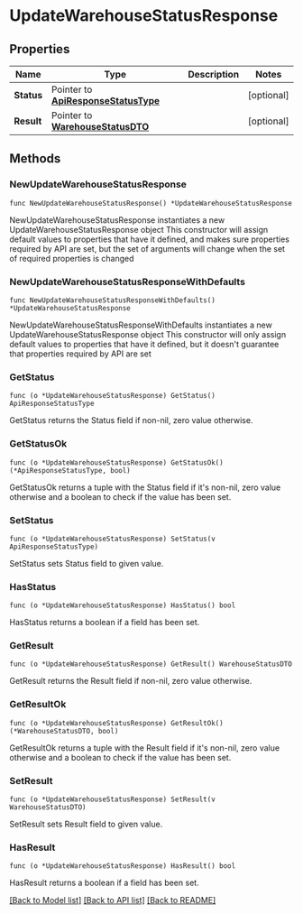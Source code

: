 # UpdateWarehouseStatusResponse

## Properties

Name | Type | Description | Notes
------------ | ------------- | ------------- | -------------
**Status** | Pointer to [**ApiResponseStatusType**](ApiResponseStatusType.md) |  | [optional] 
**Result** | Pointer to [**WarehouseStatusDTO**](WarehouseStatusDTO.md) |  | [optional] 

## Methods

### NewUpdateWarehouseStatusResponse

`func NewUpdateWarehouseStatusResponse() *UpdateWarehouseStatusResponse`

NewUpdateWarehouseStatusResponse instantiates a new UpdateWarehouseStatusResponse object
This constructor will assign default values to properties that have it defined,
and makes sure properties required by API are set, but the set of arguments
will change when the set of required properties is changed

### NewUpdateWarehouseStatusResponseWithDefaults

`func NewUpdateWarehouseStatusResponseWithDefaults() *UpdateWarehouseStatusResponse`

NewUpdateWarehouseStatusResponseWithDefaults instantiates a new UpdateWarehouseStatusResponse object
This constructor will only assign default values to properties that have it defined,
but it doesn't guarantee that properties required by API are set

### GetStatus

`func (o *UpdateWarehouseStatusResponse) GetStatus() ApiResponseStatusType`

GetStatus returns the Status field if non-nil, zero value otherwise.

### GetStatusOk

`func (o *UpdateWarehouseStatusResponse) GetStatusOk() (*ApiResponseStatusType, bool)`

GetStatusOk returns a tuple with the Status field if it's non-nil, zero value otherwise
and a boolean to check if the value has been set.

### SetStatus

`func (o *UpdateWarehouseStatusResponse) SetStatus(v ApiResponseStatusType)`

SetStatus sets Status field to given value.

### HasStatus

`func (o *UpdateWarehouseStatusResponse) HasStatus() bool`

HasStatus returns a boolean if a field has been set.

### GetResult

`func (o *UpdateWarehouseStatusResponse) GetResult() WarehouseStatusDTO`

GetResult returns the Result field if non-nil, zero value otherwise.

### GetResultOk

`func (o *UpdateWarehouseStatusResponse) GetResultOk() (*WarehouseStatusDTO, bool)`

GetResultOk returns a tuple with the Result field if it's non-nil, zero value otherwise
and a boolean to check if the value has been set.

### SetResult

`func (o *UpdateWarehouseStatusResponse) SetResult(v WarehouseStatusDTO)`

SetResult sets Result field to given value.

### HasResult

`func (o *UpdateWarehouseStatusResponse) HasResult() bool`

HasResult returns a boolean if a field has been set.


[[Back to Model list]](../README.md#documentation-for-models) [[Back to API list]](../README.md#documentation-for-api-endpoints) [[Back to README]](../README.md)



